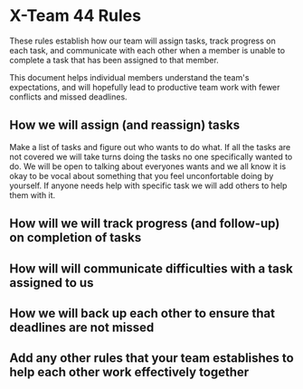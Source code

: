 # X-Team 44 Rules

These rules establish how our team will assign tasks,
track progress on each task, and communicate with each other 
when a member is unable to complete a task that has been assigned to that member.

This document helps individual members understand the team's expectations,
and will hopefully lead to productive team work with fewer conflicts
and missed deadlines.

## How we will assign (and reassign) tasks
Make a list of tasks and figure out who wants to do what. If all the tasks are not covered we will take turns doing the tasks
no one specifically wanted to do. 
We will be open to talking about everyones wants and we all know it is okay to be vocal about something that you feel
unconfortable doing by yourself. If anyone needs help with specific task we will add others to help them with it.
 
## How will we will track progress (and follow-up) on completion of tasks



## How will will communicate difficulties with a task assigned to us



## How we will back up each other to ensure that deadlines are not missed



## Add any other rules that your team establishes to help each other work effectively together



